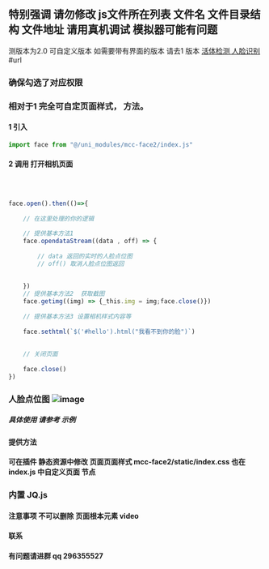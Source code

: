
## 特别强调 请勿修改 js文件所在列表 文件名 文件目录结构 文件地址 请用真机调试 模拟器可能有问题

测版本为2.0 可自定义版本 如需要带有界面的版本 请去1 版本 
[活体检测 人脸识别](https://ext.dcloud.net.cn/plugin?id=7435)  
#url

### 确保勾选了对应权限
### 相对于1 完全可自定页面样式， 方法。 

#### 1 引入  
``` javascript
import face from "@/uni_modules/mcc-face2/index.js"
```


#### 2 调用  打开相机页面
``` javascript


	
face.open().then(()=>{
	
	// 在这里处理的你的逻辑
	
	// 提供基本方法1
	face.opendataStream((data , off) => {
		
		// data 返回的实时的人脸点位图  
		// off() 取消人脸点位图返回
		
		
	})
	// 提供基本方法2  获取截图
	face.getimg((img) => {_this.img = img;face.close()})
	
	// 提供基本方法3 设置相机样式内容等 
	
	face.sethtml(`$('#hello').html("我看不到你的脸")`)
	
	
	// 关闭页面
	
	face.close() 
})


```
### 人脸点位图 ![image](https://img-cdn-aliyun.dcloud.net.cn/stream/plugin_screens/e0ff2ae0-7303-11ee-991b-b7ada5ec798e_0.png?image_process=quality,q_70/format,webp&v=1698218517)

#####  具体使用 请参考 示例     


####  提供方法
 ####  可在插件 静态资源中修改 页面页面样式  mcc-face2/static/index.css  也在index.js 中自定义页面 节点
### 内置 JQ.js

#### 注意事项  不可以删除 页面根本元素 video 
####  联系
####  有问题请进群 qq 296355527

